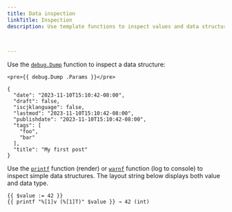 ```yaml
---
title: Data inspection
linkTitle: Inspection
description: Use template functions to inspect values and data structures.

    

---
```


Use the [`debug.Dump`] function to inspect a data structure:

```go-html-template
<pre>{{ debug.Dump .Params }}</pre>
```

```text
{
  "date": "2023-11-10T15:10:42-08:00",
  "draft": false,
  "iscjklanguage": false,
  "lastmod": "2023-11-10T15:10:42-08:00",
  "publishdate": "2023-11-10T15:10:42-08:00",
  "tags": [
    "foo",
    "bar"
  ],
  "title": "My first post"
}
```

Use the [`printf`] function (render) or [`warnf`] function (log to console) to inspect simple data structures. The layout string below displays both value and data type.

```go-html-template
{{ $value := 42 }}
{{ printf "%[1]v (%[1]T)" $value }} → 42 (int)
```

[`debug.Dump`]: /functions/debug/dump/
[`printf`]: /functions/fmt/printf/
[`warnf`]: /functions/fmt/warnf/
